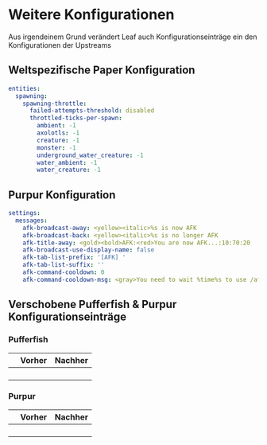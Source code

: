 # Weitere Konfigurationen

Aus irgendeinem Grund verändert Leaf auch Konfigurationseinträge ein den Konfigurationen der Upstreams

## Weltspezifische Paper Konfiguration

```yaml title="paper-world-defaults.yml"
entities:
  spawning:
    spawning-throttle:
      failed-attempts-threshold: disabled
      throttled-ticks-per-spawn:
        ambient: -1
        axolotls: -1
        creature: -1
        monster: -1
        underground_water_creature: -1
        water_ambient: -1
        water_creature: -1
```

## Purpur Konfiguration
```yaml title="purpur.yml"
settings:
  messages:
    afk-broadcast-away: <yellow><italic>%s is now AFK
    afk-broadcast-back: <yellow><italic>%s is no longer AFK
    afk-title-away: <gold><bold>AFK:<red>You are now AFK...:10:70:20
    afk-broadcast-use-display-name: false
    afk-tab-list-prefix: '[AFK] '
    afk-tab-list-suffix: ''
    afk-command-cooldown: 0
    afk-command-cooldown-msg: <gray>You need to wait %time%s to use /afk.
```

## Verschobene Pufferfish & Purpur Konfigurationseinträge

### Pufferfish
|     | Vorher | Nachher |
|-----|--------|---------|
|     |        |         |
|     |        |         |
|     |        |         |
|     |        |         |

### Purpur
|     | Vorher | Nachher |
|-----|--------|-------|
|     |        |       |
|     |        |       |
|     |        |       |
|     |        |       |
